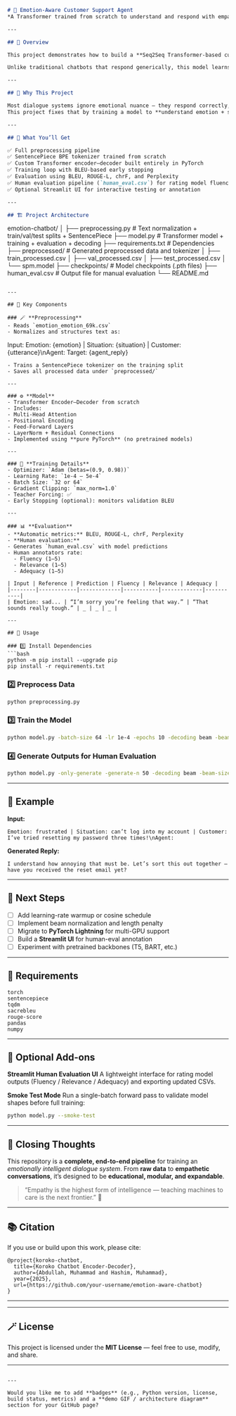 ```markdown
# 🤖 Emotion-Aware Customer Support Agent  
*A Transformer trained from scratch to understand and respond with empathy.*

---

## 🧠 Overview  

This project demonstrates how to build a **Seq2Seq Transformer-based customer support agent** that conditions its responses on the **customer’s emotion** and **situation**.  

Unlike traditional chatbots that respond generically, this model learns to **generate emotionally aware replies**, resulting in more human-like and contextually appropriate conversations.  

---

## 🌟 Why This Project  

Most dialogue systems ignore emotional nuance — they respond correctly, but not *kindly*.  
This project fixes that by training a model to **understand emotion + situation + dialogue context**, producing empathetic replies that feel natural.  

---

## 🧩 What You’ll Get  

✅ Full preprocessing pipeline  
✅ SentencePiece BPE tokenizer trained from scratch  
✅ Custom Transformer encoder–decoder built entirely in PyTorch  
✅ Training loop with BLEU-based early stopping  
✅ Evaluation using BLEU, ROUGE-L, chrF, and Perplexity  
✅ Human evaluation pipeline (`human_eval.csv`) for rating model fluency, relevance, and adequacy  
✅ Optional Streamlit UI for interactive testing or annotation  

---

## 🏗️ Project Architecture  

```

emotion-chatbot/
│
├── preprocessing.py         # Text normalization + train/val/test splits + SentencePiece
├── model.py                 # Transformer model + training + evaluation + decoding
├── requirements.txt         # Dependencies
├── preprocessed/            # Generated preprocessed data and tokenizer
│   ├── train_processed.csv
│   ├── val_processed.csv
│   ├── test_processed.csv
│   └── spm.model
├── checkpoints/             # Model checkpoints (.pth files)
├── human_eval.csv           # Output file for manual evaluation
└── README.md

```

---

## 🧰 Key Components  

### 🪄 **Preprocessing**
- Reads `emotion_emotion_69k.csv`  
- Normalizes and structures text as:  
```

Input:  Emotion: {emotion} | Situation: {situation} | Customer: {utterance}\nAgent:
Target: {agent_reply}

````
- Trains a SentencePiece tokenizer on the training split  
- Saves all processed data under `preprocessed/`  

---

### ⚙️ **Model**
- Transformer Encoder–Decoder from scratch  
- Includes:
- Multi-Head Attention  
- Positional Encoding  
- Feed-Forward Layers  
- LayerNorm + Residual Connections  
- Implemented using **pure PyTorch** (no pretrained models)  

---

### 🧮 **Training Details**
- Optimizer: `Adam (betas=(0.9, 0.98))`  
- Learning Rate: `1e-4 – 5e-4`  
- Batch Size: `32 or 64`  
- Gradient Clipping: `max_norm=1.0`  
- Teacher Forcing: ✅  
- Early Stopping (optional): monitors validation BLEU  

---

### 📊 **Evaluation**
- **Automatic metrics:** BLEU, ROUGE-L, chrF, Perplexity  
- **Human evaluation:**  
- Generates `human_eval.csv` with model predictions  
- Human annotators rate:  
  - Fluency (1–5)  
  - Relevance (1–5)  
  - Adequacy (1–5)  

| Input | Reference | Prediction | Fluency | Relevance | Adequacy |
|--------|------------|-------------|-----------|-------------|-----------|
| Emotion: sad... | “I’m sorry you’re feeling that way.” | “That sounds really tough.” | _ | _ | _ |

---

## 🚀 Usage  

### 1️⃣ Install Dependencies  
```bash
python -m pip install --upgrade pip
pip install -r requirements.txt
````

### 2️⃣ Preprocess Data

```bash
python preprocessing.py
```

### 3️⃣ Train the Model

```bash
python model.py -batch-size 64 -lr 1e-4 -epochs 10 -decoding beam -beam-size 4 -early-stopping -patience 3
```

### 4️⃣ Generate Outputs for Human Evaluation

```bash
python model.py -only-generate -generate-n 50 -decoding beam -beam-size 6
```

---

## 🧠 Example

**Input:**

```
Emotion: frustrated | Situation: can’t log into my account | Customer: I’ve tried resetting my password three times!\nAgent:
```

**Generated Reply:**

```
I understand how annoying that must be. Let’s sort this out together — have you received the reset email yet?
```

---

## 🧩 Next Steps

* [ ] Add learning-rate warmup or cosine schedule
* [ ] Implement beam normalization and length penalty
* [ ] Migrate to **PyTorch Lightning** for multi-GPU support
* [ ] Build a **Streamlit UI** for human-eval annotation
* [ ] Experiment with pretrained backbones (T5, BART, etc.)

---

## 📁 Requirements

```
torch
sentencepiece
tqdm
sacrebleu
rouge-score
pandas
numpy
```

---

## 🧪 Optional Add-ons

**Streamlit Human Evaluation UI**
A lightweight interface for rating model outputs (Fluency / Relevance / Adequacy) and exporting updated CSVs.

**Smoke Test Mode**
Run a single-batch forward pass to validate model shapes before full training:

```bash
python model.py --smoke-test
```

---

## 💬 Closing Thoughts

This repository is a **complete, end-to-end pipeline** for training an *emotionally intelligent dialogue system*.
From **raw data** to **empathetic conversations**, it’s designed to be **educational, modular, and expandable**.

> “Empathy is the highest form of intelligence —
> teaching machines to care is the next frontier.” 💖

---

## 📚 Citation

If you use or build upon this work, please cite:

```
@project{koroko-chatbot,
  title={Koroko Chatbot Encoder-Decoder},
  author={Abdullah, Muhammad and Hashim, Muhammad},
  year={2025},
  url={https://github.com/your-username/emotion-aware-chatbot}
}
```

---


---

## 🪄 License

This project is licensed under the **MIT License** — feel free to use, modify, and share.

---

```

---

Would you like me to add **badges** (e.g., Python version, license, build status, metrics) and a **demo GIF / architecture diagram** section for your GitHub page?
```
